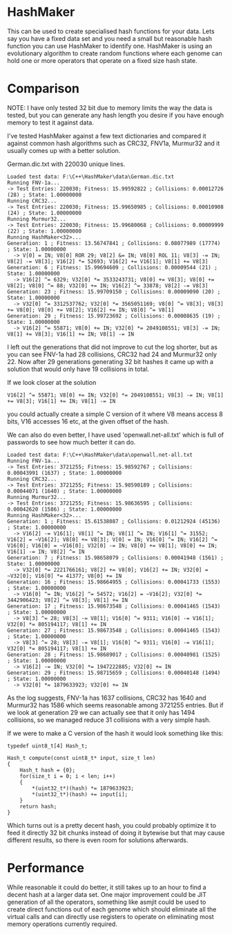 # HashMaker
This can be used to create specialised hash functions for your data. Lets say you have a fixed data set and you need a small but reasonable hash function you can use HashMaker to identify one. HashMaker is using an evolutionary algorithm to create random functions where each genome can hold one or more operators that operate on a fixed size hash state.

# Comparison
NOTE: I have only tested 32 bit due to memory limits the way the data is tested, but you can generate any hash length you desire if you have enough memory to test it against data.

I've tested HashMaker against a few text dictionaries and compared it against common hash algorithms such as CRC32, FNV1a, Murmur32 and it usually comes up with a better solution.

German.dic.txt with 220030 unique lines.
```
Loaded test data: F:\C++\HashMaker\data\German.dic.txt
Running FNV-1a...
-> Test Entries: 220030; Fitness: 15.99592822 ; Collisions: 0.00012726 (28) ; State: 1.00000000
Running CRC32...
-> Test Entries: 220030; Fitness: 15.99650985 ; Collisions: 0.00010908 (24) ; State: 1.00000000
Running Murmur32...
-> Test Entries: 220030; Fitness: 15.99680068 ; Collisions: 0.00009999 (22) ; State: 1.00000000
Running HashMaker<32>...
Generation: 1 ; Fitness: 13.56747841 ; Collisions: 0.08077989 (17774) ; State: 1.00000000
  -> V[0] = IN; V8[0] ROR 29; V8[2] &= IN; V8[0] ROL 11; V8[3] -= IN; V8[2] -= V8[3]; V16[2] *= 52693; V16[2] += V16[1]; V8[1] += V8[3]
Generation: 6 ; Fitness: 15.99694609 ; Collisions: 0.00009544 (21) ; State: 1.00000000
  -> V16[2] ^= 6329; V32[0] *= 3533243731; V8[0] += V8[3]; V8[0] += V8[2]; V8[0] ^= 88; V32[0] += IN; V16[2] ^= 33878; V8[2] -= V8[3]
Generation: 23 ; Fitness: 15.99709150 ; Collisions: 0.00009090 (20) ; State: 1.00000000
  -> V32[0] ^= 3312537762; V32[0] *= 3565051169; V8[0] ^= V8[3]; V8[3] += V8[0]; V8[0] += V8[2]; V16[2] += IN; V8[0] ^= V8[1]
Generation: 29 ; Fitness: 15.99723692 ; Collisions: 0.00008635 (19) ; State: 1.00000000
  -> V16[2] ^= 55871; V8[0] += IN; V32[0] *= 2049108551; V8[3] -= IN; V8[1] += V8[3]; V16[1] += IN; V8[1] -= IN
```
I left out the generations that did not improve to cut the log shorter, but as you can see FNV-1a had 28 collisions, CRC32 had 24 and Murmur32 only 22. Now after 29 generations generating 32 bit hashes it came up with a solution that would only have 19 collisions in total.

If we look closer at the solution
```
V16[2] ^= 55871; V8[0] += IN; V32[0] *= 2049108551; V8[3] -= IN; V8[1] += V8[3]; V16[1] += IN; V8[1] -= IN
```
you could actually create a simple C version of it where V8 means access 8 bits, V16 accesses 16 etc, at the given offset of the hash.

We can also do even better, I have used 'openwall.net-all.txt' which is full of passwords to see how much better it can do.
```
Loaded test data: F:\C++\HashMaker\data\openwall.net-all.txt
Running FNV-1a...
-> Test Entries: 3721255; Fitness: 15.98592767 ; Collisions: 0.00043991 (1637) ; State: 1.00000000
Running CRC32...
-> Test Entries: 3721255; Fitness: 15.98590189 ; Collisions: 0.00044071 (1640) ; State: 1.00000000
Running Murmur32...
-> Test Entries: 3721255; Fitness: 15.98636595 ; Collisions: 0.00042620 (1586) ; State: 1.00000000
Running HashMaker<32>...
Generation: 1 ; Fitness: 15.61538087 ; Collisions: 0.01212924 (45136) ; State: 1.00000000
  -> V16[2] -= V16[1]; V8[1] ^= IN; V8[1] ^= IN; V16[1] ^= 31552; V16[2] = ~V16[2]; V8[0] += V8[3]; V[0] = IN; V16[0] ^= IN; V16[2] ^= V16[0]; V16[0] = ~V16[0]; V32[0] -= IN; V8[0] += V8[1]; V8[0] += IN; V16[1] -= IN; V8[2] ^= IN
Generation: 7 ; Fitness: 15.98658079 ; Collisions: 0.00041948 (1561) ; State: 1.00000000
  -> V32[0] *= 2221766161; V8[2] += V8[0]; V16[2] += IN; V32[0] = ~V32[0]; V16[0] *= 41377; V8[0] += IN
Generation: 16 ; Fitness: 15.98664955 ; Collisions: 0.00041733 (1553) ; State: 1.00000000
  -> V16[0] ^= IN; V16[2] ^= 54572; V16[2] = ~V16[2]; V32[0] *= 3442906423; V8[2] ^= V8[3]; V8[1] += IN
Generation: 17 ; Fitness: 15.98673548 ; Collisions: 0.00041465 (1543) ; State: 1.00000000
  -> V8[3] ^= 28; V8[3] -= V8[1]; V16[0] ^= 9311; V16[0] -= V16[1]; V32[0] *= 805194117; V8[1] += IN
Generation: 27 ; Fitness: 15.98673548 ; Collisions: 0.00041465 (1543) ; State: 1.00000000
  -> V8[3] ^= 28; V8[3] -= V8[1]; V16[0] ^= 9311; V16[0] -= V16[1]; V32[0] *= 805194117; V8[1] += IN
Generation: 28 ; Fitness: 15.98689017 ; Collisions: 0.00040981 (1525) ; State: 1.00000000
  -> V16[2] -= IN; V32[0] *= 1947222885; V32[0] += IN
Generation: 29 ; Fitness: 15.98715659 ; Collisions: 0.00040148 (1494) ; State: 1.00000000
  -> V32[0] *= 1879633923; V32[0] += IN
```
As the log suggests, FNV-1a has 1637 collisions, CRC32 has 1640 and Murmur32 has 1586 which seems reasonable among 3721255 entries. But if we look at generation 29 we can actually see that it only has 1494 collisions, so we managed reduce 31 collisions with a very simple hash.

If we were to make a C version of the hash it would look something like this:
```
typedef uint8_t[4] Hash_t;

Hash_t compute(const uint8_t* input, size_t len)
{
	Hash_t hash = {0};
	for(size_t i = 0; i < len; i++)
	{
		*(uint32_t*)(hash) *= 1879633923;
		*(uint32_t*)(hash) += input[i];
	}
	return hash;
}
```
Which turns out is a pretty decent hash, you could probably optimize it to feed it directly 32 bit chunks instead of doing it bytewise but that may cause different results, so there is even room for solutions afterwards.

# Performance
While reasonable it could do better, it still takes up to an hour to find a decent hash at a larger data set. One major improvement could be JIT generation of all the operators, something like asmjit could be used to create direct functions out of each genome which should eliminate all the virtual calls and can directly use registers to operate on eliminating most memory operations currently required.

